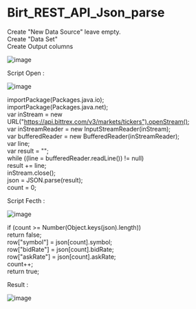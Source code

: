 # Birt_REST_API_Json_parse
Create "New Data Source" leave empty.  
Create "Data Set"   
Create Output columns    

![image](https://github.com/baignoire57/Birt_REST_API_Json_parse/assets/57708917/911fd0d9-1293-4cbf-979e-62dbd018ce2f)


Script Open :  

![image](https://github.com/baignoire57/Birt_REST_API_Json_parse/assets/57708917/783c6c46-8583-4c21-96c8-01125e9c79a4)

importPackage(Packages.java.io);  
importPackage(Packages.java.net);  
var inStream = new URL("https://api.bittrex.com/v3/markets/tickers").openStream();  
var inStreamReader = new InputStreamReader(inStream);  
var bufferedReader = new BufferedReader(inStreamReader);  
var line;  
var result = "";  
while ((line = bufferedReader.readLine()) != null)  
result += line;  
inStream.close();  
json = JSON.parse(result);  
count = 0;  


Script Fecth :  

![image](https://github.com/baignoire57/Birt_REST_API_Json_parse/assets/57708917/fd1f0a9d-084e-4aea-a55f-57212c8f9dce)

if (count >= Number(Object.keys(json).length))  
return false;  
row["symbol"] = json[count].symbol;  
row["bidRate"] = json[count].bidRate;  
row["askRate"] = json[count].askRate;  
count++;  
return true;  
 

Result :  

![image](https://github.com/baignoire57/Birt_REST_API_Json_parse/assets/57708917/cef9bf7f-13da-4801-878d-303a6f172499)
